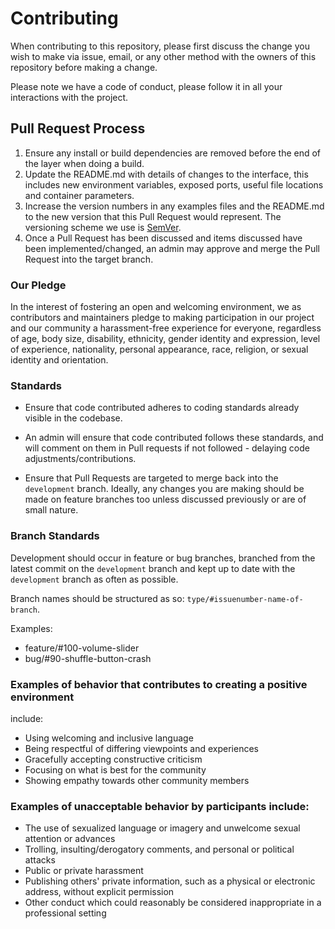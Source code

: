 # Contributing

When contributing to this repository, please first discuss the change you wish to make via issue,
email, or any other method with the owners of this repository before making a change. 

Please note we have a code of conduct, please follow it in all your interactions with the project.

## Pull Request Process

1. Ensure any install or build dependencies are removed before the end of the layer when doing a 
   build.
2. Update the README.md with details of changes to the interface, this includes new environment 
   variables, exposed ports, useful file locations and container parameters.
3. Increase the version numbers in any examples files and the README.md to the new version that this
   Pull Request would represent. The versioning scheme we use is [SemVer](http://semver.org/).
4. Once a Pull Request has been discussed and items discussed have been implemented/changed, an admin may approve and merge the Pull    Request into the target branch.

### Our Pledge

In the interest of fostering an open and welcoming environment, we as
contributors and maintainers pledge to making participation in our project and
our community a harassment-free experience for everyone, regardless of age, body
size, disability, ethnicity, gender identity and expression, level of experience,
nationality, personal appearance, race, religion, or sexual identity and
orientation.

### Standards

* Ensure that code contributed adheres to coding standards already visible in the codebase. 
 * An admin will ensure that code contributed follows these standards, and will comment on them in Pull requests if not followed - delaying code adjustments/contributions.

* Ensure that Pull Requests are targeted to merge back into the `development` branch. Ideally, any changes you are making should be made on feature branches too unless discussed previously or are of small nature.

### Branch Standards

Development should occur in feature or bug branches, branched from the latest commit on the `development` branch and kept up to date with the `development` branch as often as possible. 

Branch names should be structured as so: `type/#issuenumber-name-of-branch`.

Examples:
 * feature/#100-volume-slider
 * bug/#90-shuffle-button-crash

### Examples of behavior that contributes to creating a positive environment
include:

* Using welcoming and inclusive language
* Being respectful of differing viewpoints and experiences
* Gracefully accepting constructive criticism
* Focusing on what is best for the community
* Showing empathy towards other community members

### Examples of unacceptable behavior by participants include:

* The use of sexualized language or imagery and unwelcome sexual attention or
advances
* Trolling, insulting/derogatory comments, and personal or political attacks
* Public or private harassment
* Publishing others' private information, such as a physical or electronic
  address, without explicit permission
* Other conduct which could reasonably be considered inappropriate in a
  professional setting
